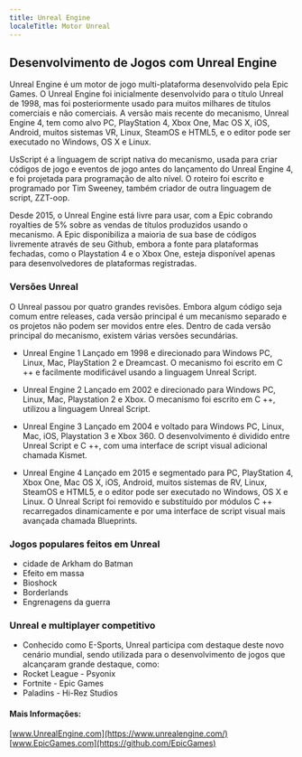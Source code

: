 ```yaml
---
title: Unreal Engine
localeTitle: Motor Unreal
---
```

## Desenvolvimento de Jogos com Unreal Engine

Unreal Engine é um motor de jogo multi-plataforma desenvolvido pela Epic Games. O Unreal Engine foi inicialmente desenvolvido para o título Unreal de 1998, mas foi posteriormente usado para muitos milhares de títulos comerciais e não comerciais. A versão mais recente do mecanismo, Unreal Engine 4, tem como alvo PC, PlayStation 4, Xbox One, Mac OS X, iOS, Android, muitos sistemas VR, Linux, SteamOS e HTML5, e o editor pode ser executado no Windows, OS X e Linux.

UsScript é a linguagem de script nativa do mecanismo, usada para criar códigos de jogo e eventos de jogo antes do lançamento do Unreal Engine 4, e foi projetada para programação de alto nível. O roteiro foi escrito e programado por Tim Sweeney, também criador de outra linguagem de script, ZZT-oop.

Desde 2015, o Unreal Engine está livre para usar, com a Epic cobrando royalties de 5% sobre as vendas de títulos produzidos usando o mecanismo. A Epic disponibiliza a maioria de sua base de códigos livremente através de seu Github, embora a fonte para plataformas fechadas, como o Playstation 4 e o Xbox One, esteja disponível apenas para desenvolvedores de plataformas registradas.

### Versões Unreal

O Unreal passou por quatro grandes revisões. Embora algum código seja comum entre releases, cada versão principal é um mecanismo separado e os projetos não podem ser movidos entre eles. Dentro de cada versão principal do mecanismo, existem várias versões secundárias.

*   Unreal Engine 1 Lançado em 1998 e direcionado para Windows PC, Linux, Mac, PlayStation 2 e Dreamcast. O mecanismo foi escrito em C ++ e facilmente modificável usando a linguagem Unreal Script.
    
*   Unreal Engine 2 Lançado em 2002 e direcionado para Windows PC, Linux, Mac, Playstation 2 e Xbox. O mecanismo foi escrito em C ++, utilizou a linguagem Unreal Script.
    
*   Unreal Engine 3 Lançado em 2004 e voltado para Windows PC, Linux, Mac, iOS, Playstation 3 e Xbox 360. O desenvolvimento é dividido entre Unreal Script e C ++, com uma interface de script visual adicional chamada Kismet.
    
*   Unreal Engine 4 Lançado em 2015 e segmentado para PC, PlayStation 4, Xbox One, Mac OS X, iOS, Android, muitos sistemas de RV, Linux, SteamOS e HTML5, e o editor pode ser executado no Windows, OS X e Linux. O Unreal Script foi removido e substituído por módulos C ++ recarregados dinamicamente e por uma interface de script visual mais avançada chamada Blueprints.
    

### Jogos populares feitos em Unreal

*   cidade de Arkham do Batman
*   Efeito em massa
*   Bioshock
*   Borderlands
*   Engrenagens da guerra

### Unreal e multiplayer competitivo 
*   Conhecido como E-Sports, Unreal participa com destaque deste novo cenário mundial, sendo utilizada para o desenvolvimento de jogos que alcançaram grande destaque, como:
*   Rocket League - Psyonix
*   Fortnite - Epic Games
*   Paladins - Hi-Rez Studios
#### Mais Informações:

[www.UnrealEngine.com](https://www.unrealengine.com/)  
[www.EpicGames.com](https://github.com/EpicGames)
